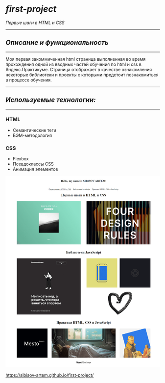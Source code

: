 # ***first-project***
*Первые шаги в HTML и CSS*

---
## *Описание и функциональность*
---

Моя первая закоммиченная html страница выполненная во время прохождения одной из вводных частей обучения по html и css в Яндекс.Практикуме.
Страница отображает в качестве ознакомления некоторые библиотеки и проекты с которыми предстоит познакомиться в процессе обучения.

---
## ***Используемые технологии:***
---
### HTML
* Семантические теги
* БЭМ-методология
### СSS
* Flexbox
* Псевдоклассы CSS
* Анимация элементов

![Desktop screenshot](./screenshot/screenshot.png)

https://sibisov-artem.github.io/first-project/
